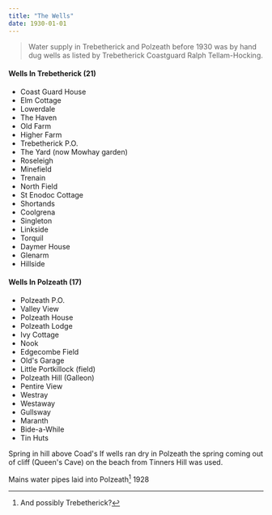 ```yaml
---
title: "The Wells"
date: 1930-01-01
---
```


> Water supply in Trebetherick and Polzeath before 1930 was by hand dug wells as listed by Trebetherick Coastguard Ralph Tellam-Hocking.

#### Wells In Trebetherick (21)
 - Coast Guard House
 - Elm Cottage
 - Lowerdale
 - The Haven
 - Old Farm
 - Higher Farm
 - Trebetherick P.O.
 - The Yard (now Mowhay garden)
 - Roseleigh
 - Minefield
 - Trenain
 - North Field
 - St Enodoc Cottage
 - Shortands
 - Coolgrena
 - Singleton
 - Linkside
 - Torquil
 - Daymer House
 - Glenarm
 - Hillside

#### Wells In Polzeath (17)
 - Polzeath P.O.
 - Valley View 
 - Polzeath House 
 - Polzeath Lodge
 - Ivy Cottage
 - Nook
 - Edgecombe Field
 - Old's Garage
 - Little Portkillock (field)
 - Polzeath Hill (Galleon)
 - Pentire View
 - Westray
 - Westaway
 - Gullsway
 - Maranth
 - Bide-a-While
 - Tin Huts

Spring in hill above Coad's 
If wells ran dry in Polzeath the spring coming out of cliff (Queen's Cave) on the beach from Tinners Hill was used.

Mains water pipes laid into Polzeath[^1] 1928

[^1]: And possibly Trebetherick?
